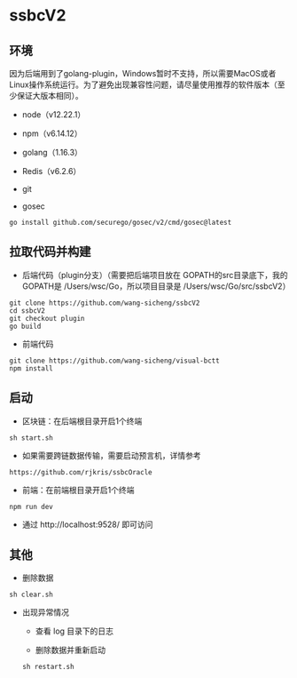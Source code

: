 # ssbcV2

## 环境
因为后端用到了golang-plugin，Windows暂时不支持，所以需要MacOS或者Linux操作系统运行。为了避免出现兼容性问题，请尽量使用推荐的软件版本（至少保证大版本相同）。

* node（v12.22.1）

* npm（v6.14.12）

* golang（1.16.3）

* Redis（v6.2.6）

* git

* gosec
```shell
go install github.com/securego/gosec/v2/cmd/gosec@latest
```

## 拉取代码并构建

* 后端代码（plugin分支）（需要把后端项目放在 GOPATH的src目录底下，我的GOPATH是 /Users/wsc/Go，所以项目目录是 /Users/wsc/Go/src/ssbcV2）

```
git clone https://github.com/wang-sicheng/ssbcV2
cd ssbcV2
git checkout plugin
go build
```

* 前端代码
```
git clone https://github.com/wang-sicheng/visual-bctt
npm install
```

## 启动
* 区块链：在后端根目录开启1个终端
```
sh start.sh
```

* 如果需要跨链数据传输，需要启动预言机，详情参考
```
https://github.com/rjkris/ssbcOracle
```

* 前端：在前端根目录开启1个终端
```
npm run dev
```

* 通过 http://localhost:9528/ 即可访问


## 其他
* 删除数据
```
sh clear.sh 
```

* 出现异常情况
    * 查看 log 目录下的日志
  
    * 删除数据并重新启动
    ```shell
    sh restart.sh
    ```
